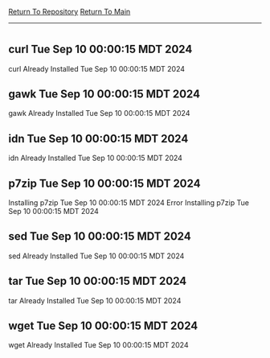[Return To Repository](https://github.com/DigitalWarrior/piholeparser/)
[Return To Main](https://github.com/DigitalWarrior/piholeparser/blob/master/RecentRunLogs/Mainlog.md)
____________________________________
# 
## curl Tue Sep 10 00:00:15 MDT 2024
curl Already Installed Tue Sep 10 00:00:15 MDT 2024
## gawk Tue Sep 10 00:00:15 MDT 2024
gawk Already Installed Tue Sep 10 00:00:15 MDT 2024
## idn Tue Sep 10 00:00:15 MDT 2024
idn Already Installed Tue Sep 10 00:00:15 MDT 2024
## p7zip Tue Sep 10 00:00:15 MDT 2024
Installing p7zip Tue Sep 10 00:00:15 MDT 2024
Error Installing p7zip Tue Sep 10 00:00:15 MDT 2024
## sed Tue Sep 10 00:00:15 MDT 2024
sed Already Installed Tue Sep 10 00:00:15 MDT 2024
## tar Tue Sep 10 00:00:15 MDT 2024
tar Already Installed Tue Sep 10 00:00:15 MDT 2024
## wget Tue Sep 10 00:00:15 MDT 2024
wget Already Installed Tue Sep 10 00:00:15 MDT 2024
